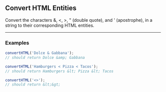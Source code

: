## Convert HTML Entities

Convert the characters &, <, >, " (double quote), and ' (apostrophe), in a string to their corresponding HTML entities.

---

### Examples

```javascript
convertHTML('Dolce & Gabbana');
// should return Dolce &amp; Gabbana
```

```javascript
convertHTML('Hamburgers < Pizza < Tacos');
// should return Hamburgers &lt; Pizza &lt; Tacos
```

```javascript
convertHTML('<>');
// should return &lt;&gt;
```
